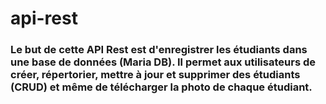 # api-rest

### Le but de cette API Rest est d'enregistrer les étudiants dans une base de données (Maria DB). Il permet aux utilisateurs de créer, répertorier, mettre à jour et supprimer des étudiants (CRUD) et même de télécharger la photo de chaque étudiant.
